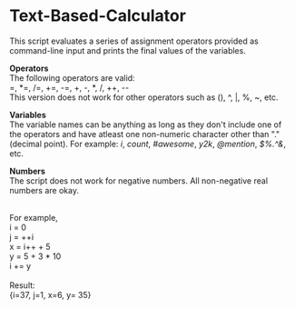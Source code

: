 # Text-Based-Calculator
This script evaluates a series of assignment operators provided as command-line input and prints the final values of the variables.
<br/>

<b>Operators</b><br/>
The following operators are valid:<br/>
=, *=, /=, +=, -=, +, -, *, /, ++, --<br/>
This version does not work for other operators such as (), ^, |, %, ~, etc.<br/>

<b>Variables</b><br/>
The variable names can be anything as long as they don't include one of the operators and have atleast one non-numeric character other than "." (decimal point). For example: <i>i</i>, <i>count</i>, <i>#awesome</i>, <i>y2k</i>, <i>@mention</i>, <i>$%.^&</i>, etc.

<b>Numbers</b><br/>
The script does not work for negative numbers. All non-negative real numbers are okay.<br/><br/>

For example,<br/>
i = 0<br/>
j = ++i<br/>
x = i++ + 5<br/>
y = 5 + 3 * 10<br/>
i += y<br/>
<br/>
Result:<br/>
{i=37, j=1, x=6, y= 35}
